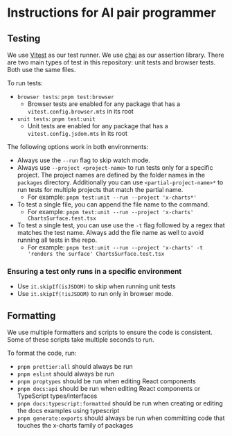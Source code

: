 # Instructions for AI pair programmer

## Testing

We use [Vitest](https://vitest.dev/api/) as our test runner.
We use [chai](https://www.chaijs.com/guide/styles/#expect) as our assertion library.
There are two main types of test in this repository: unit tests and browser tests. Both use the same files.

To run tests:

- `browser tests`: `pnpm test:browser`
  - Browser tests are enabled for any package that has a `vitest.config.browser.mts` in its root
- `unit tests`: `pnpm test:unit`
  - Unit tests are enabled for any package that has a `vitest.config.jsdom.mts` in its root

The following options work in both environments:

- Always use the `--run` flag to skip watch mode.
- Always use `--project <project-name>` to run tests only for a specific project. The project names are defined by the folder names in the `packages` directory. Additionally you can use `<partial-project-name>*` to run tests for multiple projects that match the partial name.
  - For example: `pnpm test:unit --run --project 'x-charts*'`
- To test a single file, you can append the file name to the command.
  - For example: `pnpm test:unit --run --project 'x-charts' ChartsSurface.test.tsx`
- To test a single test, you can use use the `-t` flag followed by a regex that matches the test name. Always add the file name as well to avoid running all tests in the repo.
  - For example: `pnpm test:unit --run --project 'x-charts' -t 'renders the surface' ChartsSurface.test.tsx`

### Ensuring a test only runs in a specific environment

- Use `it.skipIf(isJSDOM)` to skip when running unit tests
- Use `it.skipIf(!isJSDOM)` to run only in browser mode.

## Formatting

We use multiple formatters and scripts to ensure the code is consistent. Some of these scripts take multiple seconds to run.

To format the code, run:

- `pnpm prettier:all` should always be run
- `pnpm eslint` should always be run
- `pnpm proptypes` should be run when editing React components
- `pnpm docs:api` should be run when editing React components or TypeScript types/interfaces
- `pnpm docs:typescript:formatted` should be run when creating or editing the docs examples using typescript
- `pnpm generate:exports` should always be run when committing code that touches the x-charts family of packages
